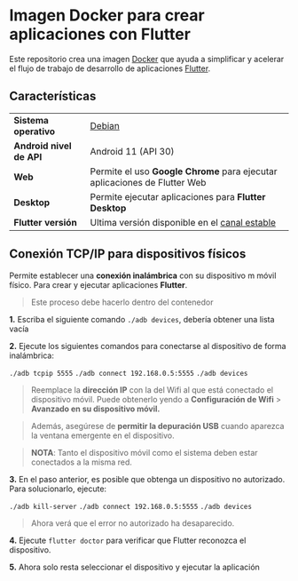 # Imagen Docker para crear aplicaciones con Flutter

Este repositorio crea una imagen [Docker](https://hub.docker.com/r/wbdloper/dflutter) que ayuda a simplificar y acelerar el flujo de trabajo de desarrollo de aplicaciones [Flutter](https://flutter.dev/). 

## Características
 
|  |  |
| -- | -- |
| **Sistema operativo** | [Debian](https://hub.docker.com/_/debian/)|
| **Android nivel de API** | Android 11 (API 30) |
| **Web** | Permite el uso **Google Chrome** para ejecutar aplicaciones de Flutter Web |
| **Desktop** | Permite ejecutar aplicaciones para **Flutter Desktop** |
| **Flutter versión** | Ultima versión disponible en el [canal estable](https://docs.flutter.dev/development/tools/sdk/releases#:~:text=Stable%20channel%20(Windows)) |

## Conexión TCP/IP para dispositivos físicos

Permite establecer una **conexión inalámbrica** con su dispositivo m móvil físico. Para crear y ejecutar aplicaciones **Flutter**.

> Este proceso debe hacerlo dentro del contenedor

**1.** Escriba el siguiente comando `./adb devices`, debería obtener una lista vacía

**2.** Ejecute los siguientes comandos para conectarse al dispositivo de forma inalámbrica:

`./adb tcpip 5555`
`./adb connect 192.168.0.5:5555`
`./adb devices`

> Reemplace la **dirección IP** con la del Wifi al que está conectado el dispositivo móvil. Puede obtenerlo yendo a **Configuración de Wifi** > **Avanzado en su dispositivo móvil.** 

>Además, asegúrese de **permitir la depuración USB** cuando aparezca la ventana emergente en el dispositivo.

>  **NOTA**: Tanto el dispositivo móvil como el sistema deben estar conectados a la misma red.

**3.** En el paso anterior, es posible que obtenga un dispositivo no autorizado. Para solucionarlo, ejecute:

`./adb kill-server`
`./adb connect 192.168.0.5:5555`
`./adb devices`

> Ahora verá que el error no autorizado ha desaparecido.  

**4.** Ejecute `flutter doctor` para verificar que Flutter reconozca el dispositivo.

**5.** Ahora solo resta seleccionar el dispositivo y ejecutar la aplicación